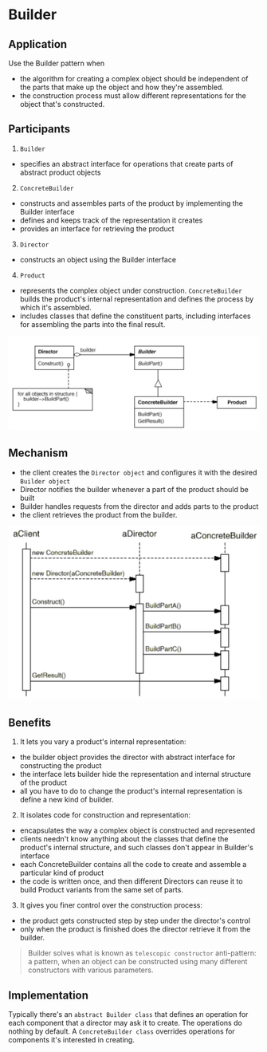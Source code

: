 # Builder

## Application

Use the Builder pattern when
- the algorithm for creating a complex object should be independent of the parts that make up the object and how they're assembled.
- the construction process must allow different representations for the object that's constructed.

## Participants

1. `Builder`
- specifies an abstract interface for operations that create parts of abstract product objects

2. `ConcreteBuilder`
- constructs and assembles parts of the product by implementing the Builder interface
- defines and keeps track of the representation it creates
- provides an interface for retrieving the product

3. `Director`
- constructs an object using the Builder interface

4. `Product`
- represents the complex object under construction. `ConcreteBuilder` builds the product's internal representation and defines the process by which it's assembled.
- includes classes that define the constituent parts, including interfaces for assembling the parts into the final result.

![img](../../img/builder_uml.png)

## Mechanism

- the client creates the `Director object` and configures it with the desired `Builder object`
- Director notifies the builder whenever a part of the product should be built
- Builder handles requests from the director and adds parts to the product
- the client retrieves the product from the builder.

![img](../../img/builder_interaction_diagram.png)

## Benefits

1. It lets you vary a product's internal representation:
- the builder object provides the director with abstract interface for constructing the product
- the interface lets builder hide the representation and internal structure of the product
- all you have to do to change the product's internal representation is define a new kind of builder.

2. It isolates code for construction and representation:
- encapsulates the way a complex object is constructed and represented
- clients needn't know anything about the classes that define the product's internal structure, and such classes don't appear in Builder's interface
- each ConcreteBuilder contains all the code to create and assemble a particular kind of product
- the code is written once, and then different Directors can reuse it to build Product variants from the same set of parts.

3. It gives you finer control over the construction process:
- the product gets constructed step by step under the director's control
- only when the product is finished does the director retrieve it from the builder.

> Builder solves what is known as `telescopic constructor` anti-pattern: a pattern, when an object can be constructed using many different constructors with various parameters. 

## Implementation

Typically there's an `abstract Builder class` that defines an operation for each component that a director may ask it to create. The operations do nothing by default. A `ConcreteBuilder class` overrides operations for components it's interested in creating.